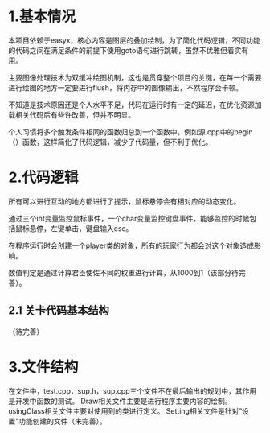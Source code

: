 # 1.基本情况
本项目依赖于easyx，核心内容是图层的叠加绘制，为了简化代码逻辑，不同功能的代码之间在满足条件的前提下使用goto语句进行跳转，虽然不优雅但着实有用。


主要图像处理技术为双缓冲绘图机制，这也是贯穿整个项目的关键，在每一个需要进行绘图的地方一定要进行flush，将内存中的图像输出，不然程序会卡顿。


不知道是技术原因还是个人水平不足，代码在运行时有一定的延迟，在优化资源加载相关代码后有些许改善，但并不明显。


个人习惯将多个触发条件相同的函数归总到一个函数中，例如源.cpp中的begin（）函数，这样简化了代码逻辑，减少了代码量，但不利于优化。


# 2.代码逻辑
所有可以进行互动的地方都进行了提示，鼠标悬停会有相对应的动态变化。


通过三个int变量监控鼠标事件，一个char变量监控键盘事件，能够监控的时候包括鼠标悬停，左键单击，键盘输入esc。


在程序运行时会创建一个player类的对象，所有的玩家行为都会对这个对象造成影响。


数值判定是通过计算君臣使佐不同的权重进行计算，从1000到1（该部分待完善）。
## 2.1 关卡代码基本结构
（待完善）

# 3.文件结构
在文件中，test.cpp，sup.h，sup.cpp三个文件不在最后输出的规划中，其作用是开发中函数的测试。
Draw相关文件主要是进行程序主要内容的绘制。
usingClass相关文件主要对使用到的类进行定义。
Setting相关文件是针对“设置”功能创建的文件（未完善）。

